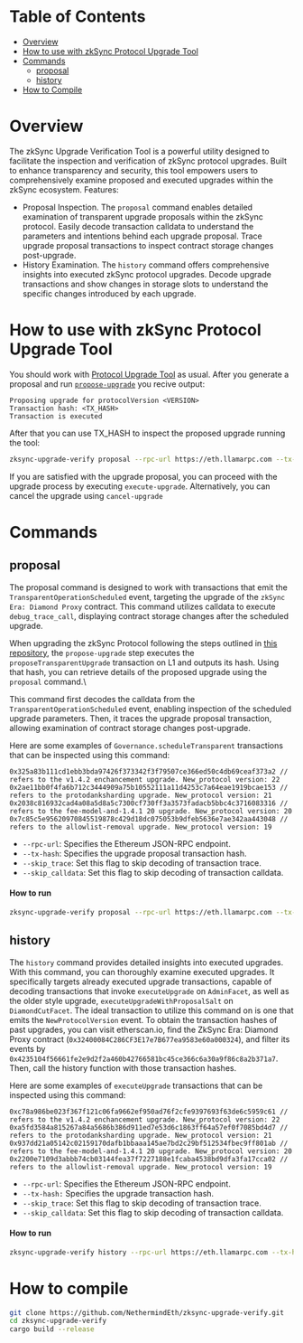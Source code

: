 # Table of Contents
- [Overview](#overview)
- [How to use with zkSync Protocol Upgrade Tool](#how-to-use-with-zksync-protocol-upgrade-tool)
- [Commands](#commands)
  - [proposal](#proposal)
  - [history](#history)
- [How to Compile](#how-to-compile)

# Overview
The zkSync Upgrade Verification Tool is a powerful utility designed to facilitate the inspection and verification of zkSync protocol upgrades. Built to enhance transparency and security, this tool empowers users to comprehensively examine proposed and executed upgrades within the zkSync ecosystem.
Features:
- Proposal Inspection. The `proposal` command enables detailed examination of transparent upgrade proposals within the zkSync protocol. Easily decode transaction calldata to understand the parameters and intentions behind each upgrade proposal. Trace upgrade proposal transactions to inspect contract storage changes post-upgrade.
- History Examination. The `history` command offers comprehensive insights into executed zkSync protocol upgrades. Decode upgrade transactions and show changes in storage slots to understand the specific changes introduced by each upgrade.

# How to use with zkSync Protocol Upgrade Tool

You should work with [Protocol Upgrade Tool](https://github.com/matter-labs/zksync-era/tree/main/infrastructure/protocol-upgrade#protocol-upgrade-tool) as usual. After you generate a proposal  and run [`propose-upgrade`](https://github.com/matter-labs/zksync-era/tree/main/infrastructure/ ) you recive output:
```
Proposing upgrade for protocolVersion <VERSION>
Transaction hash: <TX_HASH>
Transaction is executed
```
After that you can use TX_HASH to inspect the proposed upgrade running the tool:
```bash
zksync-upgrade-verify proposal --rpc-url https://eth.llamarpc.com --tx-hash <TX_HASH>
```
If you are satisfied with the upgrade proposal, you can proceed with the upgrade process by executing `execute-upgrade`. Alternatively, you can cancel the upgrade using `cancel-upgrade`

# Commands

## proposal

The proposal command is designed to work with transactions that emit the `TransparentOperationScheduled` event, targeting the upgrade of the `zkSync Era: Diamond Proxy` contract. This command utilizes calldata to execute `debug_trace_call`, displaying contract storage changes after the scheduled upgrade.

When upgrading the zkSync Protocol following the steps outlined in [this repository](https://github.com/matter-labs/zksync-era/tree/main/infrastructure/protocol-upgrade), the `propose-upgrade` step executes the `proposeTransparentUpgrade` transaction on L1 and outputs its hash. Using that hash, you can retrieve details of  the proposed upgrade using the `proposal` command.\

This command first decodes the calldata from the `TransparentOperationScheduled` event, enabling inspection of the scheduled upgrade parameters. Then, it traces the upgrade proposal transaction, allowing examination of contract storage changes post-upgrade.

Here are some examples of `Governance.scheduleTransparent` transactions that can be inspected using this command:
```
0x325a83b111cd1ebb3bda97426f373342f3f79507ce366ed50c4db69ceaf373a2 // refers to the v1.4.2 enchancement upgrade. New_protocol version: 22
0x2ae11bb0f4fa6b712c3444909a75b10552111a11d4253c7a64eae1919bcae153 // refers to the protodanksharding upgrade. New_protocol version: 21
0x2038c816932cad4a08a5d8a5c7300cf730ff3a3573fadacb5bbc4c3716083316 // refers to the fee-model-and-1.4.1 20 upgrade. New_protocol version: 20
0x7c85c5e95620970845519878c429d18dc075053b9dfeb5636e7ae342aa443048 // refers to the allowlist-removal upgrade. New_protocol version: 19
```

- `--rpc-url`: Specifies the Ethereum JSON-RPC endpoint.
- `--tx-hash`: Specifies the upgrade proposal transaction hash.
- `--skip_trace`: Set this flag to skip decoding of transaction trace.
- `--skip_calldata`: Set this flag to skip decoding of transaction calldata.

#### How to run

```bash
zksync-upgrade-verify proposal --rpc-url https://eth.llamarpc.com --tx-hash 0x2ae11bb0f4fa6b712c3444909a75b10552111a11d4253c7a64eae1919bcae153
```

## history

The `history` command provides detailed insights into executed upgrades. With this command, you can thoroughly examine executed upgrades. It specifically targets already executed upgrade transactions, capable of decoding transactions that invoke `executeUpgrade` on `AdminFacet`, as well as the older style upgrade, `executeUpgradeWithProposalSalt` on `DiamondCutFacet`. The ideal transaction to utilize this command on is one that emits the `NewProtocolVersion` event. To obtain the transaction hashes of past upgrades, you can visit etherscan.io, find the ZkSync Era: Diamond Proxy contract (`0x32400084C286CF3E17e7B677ea9583e60a000324`), and filter its events by `0x4235104f56661fe2e9d2f2a460b42766581bc45ce366c6a30a9f86c8a2b371a7`. Then, call the history function with those transaction hashes.

Here are some examples of `executeUpgrade` transactions that can be inspected using this command:
```
0xc78a986be023f367f121c06fa9662ef950ad76f2cfe9397693f63de6c5959c61 // refers to the v1.4.2 enchancement upgrade. New_protocol version: 22
0xa5fd3584a815267a84a5686b386d911ed7e53d6c1863ff64a57ef0f7085bd4d7 // refers to the protodanksharding upgrade. New_protocol version: 21
0x937dd21a05142c02159170dafb1bbaaa145ae7bd2c29bf512534fbec9ff801ab // refers to the fee-model-and-1.4.1 20 upgrade. New_protocol version: 20
0x2200e7109d3abbb74cb03144fea37f7227188e1fcaba4538bd9dfa3fa17cca02 // refers to the allowlist-removal upgrade. New_protocol version: 19
```

- `--rpc-url`: Specifies the Ethereum JSON-RPC endpoint.
- `--tx-hash:` Specifies the upgrade transaction hash.
- `--skip_trace`: Set this flag to skip decoding of transaction trace.
- `--skip_calldata`: Set this flag to skip decoding of transaction calldata.

#### How to run

```bash
zksync-upgrade-verify history --rpc-url https://eth.llamarpc.com --tx-hash 0xa5fd3584a815267a84a5686b386d911ed7e53d6c1863ff64a57ef0f7085bd4d7
```

# How to compile

```bash
git clone https://github.com/NethermindEth/zksync-upgrade-verify.git
cd zksync-upgrade-verify
cargo build --release
```
